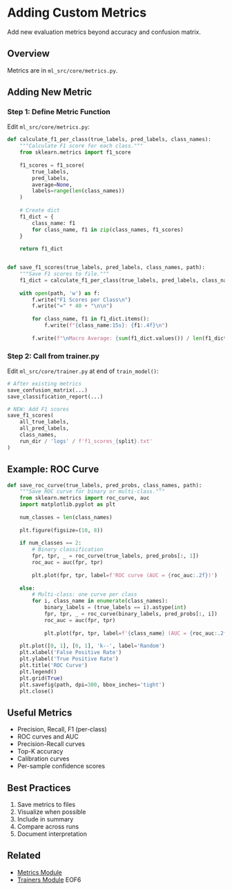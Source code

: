 # Adding Custom Metrics

Add new evaluation metrics beyond accuracy and confusion matrix.

## Overview

Metrics are in `ml_src/core/metrics.py`.

## Adding New Metric

### Step 1: Define Metric Function

Edit `ml_src/core/metrics.py`:

```python
def calculate_f1_per_class(true_labels, pred_labels, class_names):
    """Calculate F1 score for each class."""
    from sklearn.metrics import f1_score
    
    f1_scores = f1_score(
        true_labels,
        pred_labels,
        average=None,
        labels=range(len(class_names))
    )
    
    # Create dict
    f1_dict = {
        class_name: f1
        for class_name, f1 in zip(class_names, f1_scores)
    }
    
    return f1_dict


def save_f1_scores(true_labels, pred_labels, class_names, path):
    """Save F1 scores to file."""
    f1_dict = calculate_f1_per_class(true_labels, pred_labels, class_names)
    
    with open(path, 'w') as f:
        f.write("F1 Scores per Class\n")
        f.write("=" * 40 + "\n\n")
        
        for class_name, f1 in f1_dict.items():
            f.write(f"{class_name:15s}: {f1:.4f}\n")
        
        f.write(f"\nMacro Average: {sum(f1_dict.values()) / len(f1_dict):.4f}\n")
```

### Step 2: Call from trainer.py

Edit `ml_src/core/trainer.py` at end of `train_model()`:

```python
# After existing metrics
save_confusion_matrix(...)
save_classification_report(...)

# NEW: Add F1 scores
save_f1_scores(
    all_true_labels,
    all_pred_labels,
    class_names,
    run_dir / 'logs' / f'f1_scores_{split}.txt'
)
```

## Example: ROC Curve

```python
def save_roc_curve(true_labels, pred_probs, class_names, path):
    """Save ROC curve for binary or multi-class."""
    from sklearn.metrics import roc_curve, auc
    import matplotlib.pyplot as plt
    
    num_classes = len(class_names)
    
    plt.figure(figsize=(10, 8))
    
    if num_classes == 2:
        # Binary classification
        fpr, tpr, _ = roc_curve(true_labels, pred_probs[:, 1])
        roc_auc = auc(fpr, tpr)
        
        plt.plot(fpr, tpr, label=f'ROC curve (AUC = {roc_auc:.2f})')
    
    else:
        # Multi-class: one curve per class
        for i, class_name in enumerate(class_names):
            binary_labels = (true_labels == i).astype(int)
            fpr, tpr, _ = roc_curve(binary_labels, pred_probs[:, i])
            roc_auc = auc(fpr, tpr)
            
            plt.plot(fpr, tpr, label=f'{class_name} (AUC = {roc_auc:.2f})')
    
    plt.plot([0, 1], [0, 1], 'k--', label='Random')
    plt.xlabel('False Positive Rate')
    plt.ylabel('True Positive Rate')
    plt.title('ROC Curve')
    plt.legend()
    plt.grid(True)
    plt.savefig(path, dpi=300, bbox_inches='tight')
    plt.close()
```

## Useful Metrics

- Precision, Recall, F1 (per-class)
- ROC curves and AUC
- Precision-Recall curves
- Top-K accuracy
- Calibration curves
- Per-sample confidence scores

## Best Practices

1. Save metrics to files
2. Visualize when possible
3. Include in summary
4. Compare across runs
5. Document interpretation

## Related

- [Metrics Module](../architecture/ml-src-modules.md#metricspy)
- [Trainers Module](../architecture/ml-src-modules.md#trainers)
EOF6